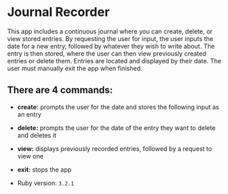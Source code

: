 # Journal Recorder

This app includes a continuous journal where you can create, delete, or view stored entries. By requesting the user for input, the user inputs the date for a new entry, followed by whatever they wish to write about. The entry is then stored, where the user can then view previously created entries or delete them. Entries are located and displayed by their date. The user must manually exit the app when finished.

## There are 4 commands:
- **create:** prompts the user for the date and stores the following input as an entry
- **delete:** prompts the user for the date of the entry they want to delete and deletes it
- **view:** displays previously recorded entries, followed by a request to view one
- **exit:** stops the app




- Ruby version: `3.2.1`
